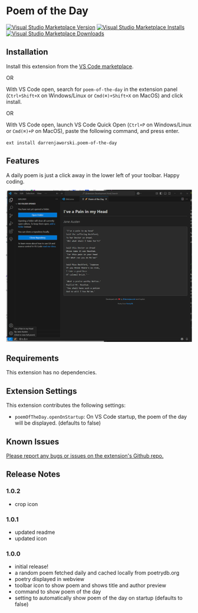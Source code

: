 # Poem of the Day

[![Visual Studio Marketplace Version](https://img.shields.io/visual-studio-marketplace/v/darrenjaworski.poem-of-the-day?color=blue&logo=visual-studio)](https://marketplace.visualstudio.com/items?itemName=darrenjaworski.poem-of-the-day&WT.mc_id=darrenjaworski)
[![Visual Studio Marketplace Installs](https://img.shields.io/visual-studio-marketplace/i/darrenjaworski.poem-of-the-day?logo=visualstudio)](https://marketplace.visualstudio.com/items?itemName=darrenjaworski.poem-of-the-day&WT.mc_id=darrenjaworski)
[![Visual Studio Marketplace Downloads](https://img.shields.io/visual-studio-marketplace/d/darrenjaworski.poem-of-the-day?logo=visualstudio)](https://marketplace.visualstudio.com/items?itemName=darrenjaworski.poem-of-the-day&WT.mc_id=darrenjaworski)

## Installation

Install this extension from the [VS Code marketplace](https://marketplace.visualstudio.com/items?itemName=DarrenJaworski.poem-of-the-day).

OR

With VS Code open, search for `poem-of-the-day` in the extension panel (`Ctrl+Shift+X` on Windows/Linux or `Cmd(⌘)+Shift+X` on MacOS) and click install.

OR

With VS Code open, launch VS Code Quick Open (`Ctrl+P` on Windows/Linux or `Cmd(⌘)+P` on MacOS), paste the following command, and press enter.

`ext install darrenjaworski.poem-of-the-day`

## Features

A daily poem is just a click away in the lower left of your toolbar. Happy coding.

![Poem of the Day Preview](https://raw.githubusercontent.com/darrenjaworski/poem-of-the-day/refs/heads/main/poem-of-the-day-preview.png)

## Requirements

This extension has no dependencies.

## Extension Settings

This extension contributes the following settings:

* `poemOfTheDay.openOnStartup`: On VS Code startup, the poem of the day will be displayed. (defaults to false)

## Known Issues

[Please report any bugs or issues on the extension's Github repo.](https://github.com/darrenjaworski/poem-of-the-day/issues/new)

## Release Notes

### 1.0.2

- crop icon

### 1.0.1

- updated readme
- updated icon

### 1.0.0

- initial release!
- a random poem fetched daily and cached locally from poetrydb.org
- poetry displayed in webview
- toolbar icon to show poem and shows title and author preview
- command to show poem of the day
- setting to automatically show poem of the day on startup (defaults to false)
